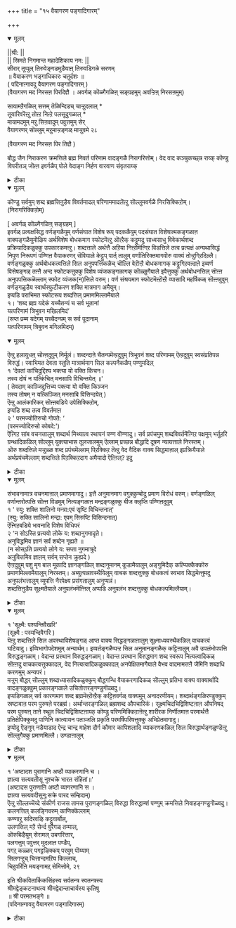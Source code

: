 +++
title = "१५ वैयागरण पङ्गादिगारम्"

+++


<details open><summary>मूलम्</summary>

||श्री: ||   
|| स्रिमते निगमान्त महादेशिकाय नम: ||  
सीरार् तूप्पुल् तिरुवेङ्गडमुडैयाऩ् तिरुवडिगळे सरणम्  
॥ वैयाकरण भङ्गाधिकारः चतुर्दशः ॥  
( पदिनाऩ्गावदु वैयागरण पङ्गादिगारम् )  
(वैयागरण मद निरसऩ पिरदिज्ञै । अवर्गळ् कॊळ्गैगळिऩ् सङ्ग्रहमुम् अवऱ्ऱिऩ् निरसऩमुम्)  
  
सायामऱैगळिल् सत्तम् तॆळिन्दिडच् चाऱ्ऱुदलाल् *  
तूयारिवरॆऩ्ऱु तोऩ्ऱ निऩ्ऱे पलसूदुगळाल् *  
 मायामदमुम् मऱु सिऩवादुम् पवुत्तमुम् सेर्  
 वैयागरणर् सॊल्लुम् मऱुमाऱ्ऱङ्गळ् माऱ्ऱुवमे २८  
  
(वैयागरण मद निरसऩ पिर तिज्ञै )  
  
बौद्ध जैन निराकरण क्रमत्तिले ब्रह्म निवर्त परिणाम वादङ्गळै निरागरित्तोम्। वेद वाद कञ्चुकच्छ्न्न राय्क् कॊण्डु विपरीतञ् जॊऩ्ऩ इवर्गळैप् पोले वेदाङ्ग निर्हण वारवाण संवृतराय्क्
</details>



<details><summary>टीका</summary>

(प-रै) साया - स्वर, अक्षर, मात्तिरै इवैगळुडऩ् उच्चरिक्क वेण्डिय, मऱैगळिल्- वेदङ्गळिले, सत्तम् - सप्तङ्गळ्, तॆळिन्दिड - तॆळियुम्बडि, साऱ्ऱुदलाल् - निरूबिक्किऱबडियाल्, इवर् । इवर्गळ् (वैयागरणर्गळ्) तूयार् - तोषमिल्लादवर्गळ् ऎऩ्ऱु तोऩ्ऱ निऩ्ऱे - ऎऩ्ऱुम् तोऩ्ऱुम्बडि निऩ्ऱु कॊण्डे, पल - अऩेगङ्गळाऩ, सूदुगळाल् - कबडङ्गळाले, माया मदमुम्- मायावादि पक्षत्तैयुम्, मऱु - मऱ्ऱॊऩ्ऱाऩ, सिऩवादुम् - जैऩर्गळुडैय वादङ्गळुम्, पवुत्तमुम् - पुत्तमदत्तैयुम्, सेर् - सेर्त्तुक् कॊळ्ळुमवराऩ, वैयागरणर्, सॊल्लुम् - सॊल्लुगिऱ, मऱुमाऱ्ऱुङ्गळ् - वेऱु विदमाऩ अर्त्तङ्गळै, माऱ्ऱुवम् ऒऴित्तु विडुवोम्, २८
</details>



<details open><summary>मूलम्</summary>

कॊण्डु सर्वमुम् शब्द ब्रह्मत्तिऩुडैय विवर्तमादल् परिणाममादलॆऩ्ऱु सॊल्लुमवर्गळै निरसिक्किऱोम्। (निरागरिक्किऱोम्)  
  
[ अवर्गळ् कॊळ्गैगळिऩ् सङ्ग्रहम् ]  
इवर्गळ् प्रत्यक्षसिद्ध वर्णङ्गळैयुम् वर्णसंघात विशेष रूप् पदकळैयुम् पदसंघात विशेषात्मकङ्गळाऩ वाक्यङ्गळैयुमॊऴिय अर्थविशेष बोधकमाग स्फोटमॆऩ्ऱु ऒऩ्ऱैक् कट्टुमदु साध्वसाधु विवेकार्थशब्द प्रक्रियादिकळुक्कु उपकारकमऩ्ऱु। शब्दत्ताले अर्थत्तै अऱिया निऩ्ऱोमॆऩ्गिऱ विडत्तिले तत्व प्रत्यक्षं अन्यथासिद्धं निपुण निरूपणं पण्णिऩ वैयाकरणर् सॆवियाले केट्टुप् पार्त् तालुम् वर्णातिरिक्तमागवॊरु वाक्यं तोऱ्ऱुगिऱदिल्लै। वर्णङ्गळुक्कु अर्थबोधकत्वत्तिले सिल अनुपपत्तिकळैच् चॊल्लि वेऱॊऩ्ऱै बोधकमागक् कट्टुगिऱवऩ्दाऩे इव्वर्ण विसेषङ्गळ् तऩ्ऩै अन्द स्फोटकत्तुक्कु विशेष व्यंजकङ्गळागक् कॊळ्ळुगैयाले इवैत्तुक्कु अर्थबोधनत्तिल् सॊऩ्ऩ अनुपपत्तिकळॆल्लाम् स्फोट व्यंजक(न)त्तिले वरुम्। वर्ण संश्रयमाग स्फोटमॆऩ्ऱॊऩ्ऱै व्यासादि महर्षिकळ् सॊऩ्ऩदुवुम् वर्णङ्गळुडैय स्वार्थस्फुटीकरण शक्ति मात्रमाग अमैयुम्।  
इप्पडि पराभिमत स्फोटरूप शब्दत्तिल् प्रमाणमिल्लामैयाले   
१। ‘शब्द ब्रह्म यदेकं यच्चैतन्यं च सर्व भूतानां  
 यत्परिणामं त्रिभुवन मखिलमिदं’  
(सप्त प्रम्म यदेगम् यच्चैदन्यम् स सर्व पूदानाम्  
यत्परिणामम् त्रिबुवन मगिलमिदम्)
</details>



<details open><summary>मूलम्</summary>

ऎऩ्ऱु हलायुधऩ् सॊऩ्ऩदुवुम् निर्मूलं। शब्दन्दाऩे चैतन्यमॆऩ्ऱदुवुम् त्रिभुवनं शब्द परिणामम् ऎऩ्ऱदुवुम् स्वसंप्रतिपन्न विरुद्धं। स्वाभिमत देवता स्तुति मात्रार्थमाग सिल कल्पनैकळैप् पण्णुमदिल्  
१ ‘देवतां कांचिदुद्दिश्य भक्त्या यो वक्ति किंचन।  
तस्य दोषं न यत्किंचित् मनसापि विचिन्तयेत् ॥'  
( तेवदाम् काञ्जिदुत्तिच्य पक्त्या यो वक्ति किञ्जन   
तस्य तोषम् न यत्किञ्जित् मनसाबि विसिन्दयेत् )  
ऎऩ्ऱु आलंकारिकर् सॊऩ्ऩबडिये उपेक्षिक्किऱोम्,  
इप्पडि शब्द तत्व विवर्तमाऩ  
२ ' परमज्योतिरुचो गोपते: ‘  
 (परमज्योदिरुसो कोबदे:')  
ऎऩ्गिऱ सांब वचनत्तालुम् शब्दार्थ मिथ्यात्व स्थापनं पण्ण वॊण्णादु। सर्व प्रपंचमुम् शब्दविवर्तमॆऩ्गिऱ पक्षमुम् भर्तुहरि ग्रन्थादिकळिल् सॊल्लुम् युक्त्याभास तूलजालमुम् ऎल्लाम् प्रच्छन्न बौद्धादि दूषण न्यायत्ताले निरस्तम्।  
ऒरु शब्दत्तिले मऱ्ऱुळ्ळ शब्द प्रपंचमॆल्लाम् पिऱक्किऱ तॆऩ्ऱु वेद वैदिक वाक्य सिद्धमाऩाल् इप्रक्रियैयाले अर्थप्रपंचमॆल्लाम् शब्दत्तिले पिऱक्किऱदाग अमैयादो ऎऩ्ऩिल्? इदु
</details>



<details><summary>टीका</summary>

१। पक्तियिऩाले ऒरुवऩ् ऒरु तेवदैयैक् कुऱित्तु ऒऩ्ऱु सॊऩ्ऩाल् अदिल् कुऱ्ऱत्तै मऩस्सिऩालुम् करुदक् कूडादु।
</details>



<details open><summary>मूलम्</summary>

संभावनामात्र वचनमाऩाल् प्रमाणमागादु। इत्तै अनुमानमाग वगुक्कुम्बोदु प्रमाण विरोधं वरुम्। वर्णङ्गळिल् वर्णान्तरोत्पत्ति सॊऩ्ऩ विडमुम् नित्यङ्गळाऩ मन्द्रङ्गळुक्कु बीज क्लृप्ति पण्णिऩदुवुम्  
१ ' स्यु: शक्ति शालिनो मन्त्रा:एवं सृष्टि विचिन्तनात्'  
(स्यु: सक्ति सालिनो मन्द्रा: एवम् सिरुष्टि विसिन्दनात्)   
ऎऩ्गिऱबडिये भावनादि विशेष विधिपरं  
 २ 'न सोऽस्ति प्रत्ययो लोके य: शब्दानुगमादृते।  
 अनुविद्धमिव ज्ञानं सर्वं शब्देन गृह्यते ॥  
 (न सोस्ऽति प्रत्ययो लोगे य: सप्ता नुगमात्रुदे  
 अऩुवित्तमिव ज्ञाऩम् सर्वम् सप्तेन क्रुह्यदे )  
ऎऩ्ऱदुवुम् पशु मृग बाल मूकादि ज्ञानङ्गळिल् शब्दानुमानम् कूडामैयालुम् अङ्गुमिदैक् कल्प्पिक्कैक्कॊरु प्रमाणमिल्लामैयालुम् निरस्तम्। अब्युत्पन्नावस्थैयिलुम् वाचक शब्दत्तुक्कु बोधकत्वं स्वभाव सिद्धमॆऩ्ऩुमदु अनुपलंभत्तालुम् व्युपत्ति नैरपेक्ष्य प्रसंगतालुम् अनुप्पन्नं।  
शब्दत्तिऩुडैय सूक्ष्मतैयाले अनुपलंभमॆऩ्ऩिल् अप्पडि अनुपलंभ शब्दत्तुक्कु बोधकल्पमिल्लैयाम्।
</details>



<details><summary>टीका</summary>

१। इप्पडि स्रुष्टियै (उत्पत्तियै) त्याऩित्ताल् मन्द्रङ्गळ् सक्तियुळ्ळवैगळायिरुक्कुम्।
२। सप्तत्तिऩ् सेर्क्कैयिरामल् ऒरु अऱिवुम् उलगत्तिल् इल्लै। ऎल्ला ज्ञाऩमुम् सप्तत्तोडु ऒट्टिऩदागवे तोऩ्ऱुगिऱदु।
</details>



<details open><summary>मूलम्</summary>

१ 'सूक्ष्मै: पश्यन्तिवैखरि'  
(सूक्ष्मै : पस्यन्दिवैगरि )  
यॆऩ्ऱु शब्दत्तिले सिल अवस्थाविशेषङ्गळ् आप्त वाक्य सिद्धङ्गळाऩालुम् सूक्ष्माध्यवस्थैकळिल् वाचकत्वं घटियादु। इव्विभागोपदेशमुम् अन्यार्थम्। इव्वर्तङ्गळैप्पऱ्ऱ सिल अनुमानङ्गळैक् कट्टिऩालुम् अवै उपलंभोपपत्ति विरुद्धङ्गळाम्। वेदान्त प्रस्थान विरुद्धङ्गळाम्। वेदान्त प्रस्थान विरुद्धमाग शब्द स्वरूप नित्यत्वादिकळ् सॊऩ्ऩदु वाचकत्वत्तुक्कादल्, वेद नित्यत्वादिकळुक्कादल् अनपेक्षितमागैयाले वैभव वादमामत्तऩै जैमिनि शब्दाधि करणमुम् अन्यपरं।  
मऱ्ऱुम् बौद्धर् सॊल्लुम् शब्दाध्यासादिकळुक्कुम् बौद्धगन्धि वैयाकरणादिकळ् सॊल्लुम् प्रतिभा वाक्य वाक्यार्थादि वादङ्गळुक्कुम् प्रकारङ्गळाले उचितोत्तरङ्गण्डुगॊळ्वदु।  
इप्पडिगळाल् सर्व कारणमाग शब्द ब्रह्ममॆऩ्ऱॊऩ्ऱैक् कट्टिऩवर्गळ् वाक्यमुम् अनादरणीयम्। शब्दार्थङ्गळिरण्डुक्कुम् स्रष्टावाऩ परम पुरुषऩे परब्रह्मं। अर्थान्तरङ्गळिल् ब्रह्मशब्द औपचारिकं। सूक्ष्मचिदचिद्विशिष्टऩाऩ औपनिषद् परम पुरुषऩ् ताऩे स्थूल चिदचिद्विशिष्टऩाय्क् कॊण्डु परिणमिक्किऱाऩॆऩ्ऱु शारीरक निर्णीतमाऩ परमार्थत्तै प्रतिक्षेपिक्कुमदु पाणिनि कात्यायन पतञ्जलि प्रकृति परमर्षिपरिषत्तुक्कु अभिप्रेतमागादु।  
इप्पोदु ऎङ्गुम् नडैयाडाद ऐन्द्र चान्द्र माहेश दौर्ग कौमार कापिशलादि व्याकरणकळिल् सिल विरुद्धार्थङ्गळुण्डॆऩ्ऱु सॊल्लुगैक्कु प्रमाणमिल्लै। उण्डाऩालुम्
</details>



<details><summary>टीका</summary>

१। सूक्ष्मै पच्यन्दि वैगरि, ऎऩ्ऱ इवै सप्तत्तिऩ् अवस्ता विसेषङ्गळ्।
</details>



<details open><summary>मूलम्</summary>

१ ‘अष्टादश पुराणानि अष्ठौ व्याकरणानि च ।  
ज्ञात्वा सत्यवतीसू नुश्चक्रे भारत संहितां॥'  
 (अष्टादस पुराणाऩि अष्टौ व्यागरणानि स ।  
 ज्ञात्वा सत्यवदीसुनु:सक्रे पारद सम्हिदाम्)  
ऎऩ्ऱु सॊल्लच्चॆय्दे संकीर्ण राजस तामस पुराणङ्गळिल् विरुद्धा विरुद्धाम्शं पण्णुम् क्रमत्तिले निवाहङ्गण्डुगॊळ्वदु।  
 कलगत्तिल् कलङ्गिवरुम् काणिक्कॆल्लाम्  
कण्णाऱु सदिरवऴि कट्टुवार्बोल्,   
उलगत्तिल् मऱै सेर्न्द वुरैगळ् तम्माल्,  
ऒरुबिऴैयुम् सेरामल् उबगरित्तार्,   
 पलगत्तुम् पवुत्तर् मुदलाऩ पण्डैप्,  
पगऱ् कळ्ळर् पगट्टऴिक्कप् परवुम् पॊय्याम्  
 सिलगऱ्ऱुच् चित्तान्दमऱिय किल्लाच्,  
चिऱुवरिऩि मयङ्गामऱ् सेमित्तोमे, २९  
  
इति श्रीकवितार्किकसिंहस्य सर्वतन्त्र स्वतन्त्रस्य  
श्रीमद्वेङ्कटनाथत्य श्रीमद्वेदान्ताचार्यस्य कृतिषु  
॥ श्री परमतभङ्गे ॥  
(पदिनाऩ्गावदु वैयागरण पङ्गादिगारम्)
</details>



<details><summary>टीका</summary>

१। पदिऩॆट्टु पुराणङ्गळैयुम् ऎट्टु व्यागरणङ्गळैयुम् अऱिन्दु सत्यवदीबुत्रराऩ व्यासर् महाबारदत्तैच् चॆय्दार्।
(प-रै) कलगत्तिल् - विवादत्ताले, कलङ्गि - कलक्कप्पट्टु, वरुम्, काणिक्कॆल्लाम् - क्षेत्रङ्गळुक्कॆल्लाम्, कण्णाऱु - कण्णाऱॆऩ्ऱु पेर् पॆऱ्ऱिरुक्किऱ, सदिर वऴि - सामर्त्यम् उळ्ळ मार्क्कत्तै, कट्टुवार्बोल् - उण्डाक्कुवर् पोले, उलगत्तिल् मऱैसेर्न्द - वेदङ्गळोडे कूडिऩवैयाऩ, उरैगळ् तम्माल् - वार्त्तैगळिऩाल्, ऒरु पिऴैयुम् - ऒरु तवऱुम्, सेरामल् - वरादबडि। उबगरित्तार् - उबगारम् सॆय्दवर्गळुडैय, पलगत्तुम् - अऩेगविद माग पिदऱ्ऱुगिऱ, पवुत्तर् मुदलाऩ - पौत्तर् मुदलिय, पण्डै प्रासीऩङ्गळाऩ, पगल् कळ्ळर् - पगलिल् तिरुडुबवर्गळुडैय (तिवा सोरर्) पगट्टु - प्रमिक्क सॆय्युम् वार्त्तैगळै, अऴिक्क - पोक् कडिक्क, परवुम्-। (लोगत्तिल् ) परविक् कॊण्डिरुक्कुम्, पॊय्याम् - पॊय्याऩ, सिलगऱ्ऱु - जल्बङ्गळुडैय, सित्तान्दम् - मदत्तै, अऱियगिल्ला - अऱियगिल्लादवर्गळाऩ, सिऱुवर् - अल्बर्गळागिय वैयागरणर्गळ्, इऩि - इदऱ्कु पिऱगु, मयङ्गामल्- कलङ्गामल् इरुक्कुम्बडि, सेमित्तोम् - रषित्तोम्। २९
</details>

